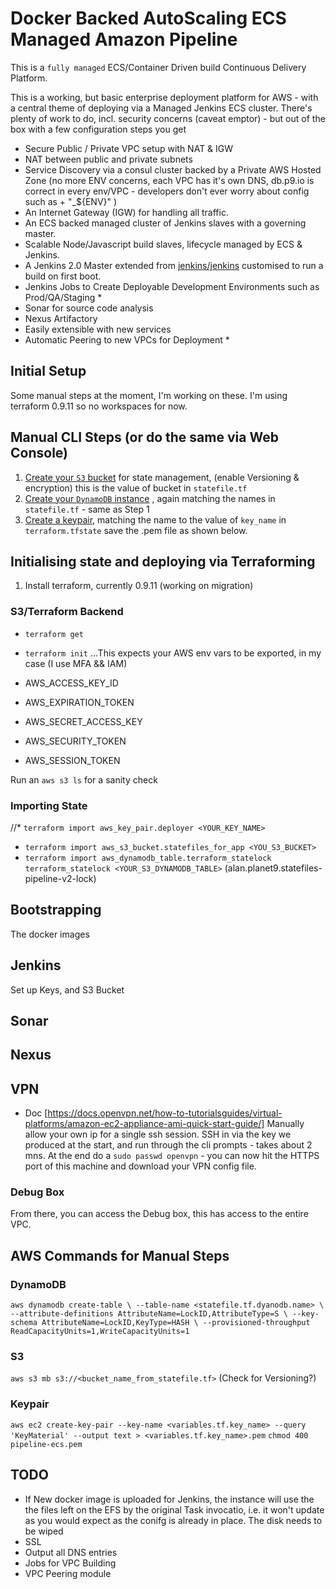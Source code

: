 # Docker Backed AutoScaling ECS Managed Amazon Pipeline

This is a  `fully managed` ECS/Container Driven build Continuous Delivery Platform.

This is a working, but basic enterprise deployment platform for AWS - with a central theme of deploying via a Managed Jenkins ECS cluster.  There's plenty of work to do, incl. security concerns (caveat emptor) - but out of the box with a few configuration steps you get

* Secure Public / Private  VPC setup with NAT & IGW
* NAT between public and private subnets
* Service Discovery via a consul cluster backed by a Private AWS Hosted Zone (no more ENV concerns, each VPC has it's own DNS, db.p9.io is correct in every env/VPC -  developers don't ever worry about config such as + "_${ENV}" )
* An Internet Gateway  (IGW) for handling all traffic.
* An ECS backed managed cluster of Jenkins slaves with a governing master.
* Scalable Node/Javascript build slaves, lifecycle managed by ECS & Jenkins.
* A Jenkins 2.0 Master extended from [jenkins/jenkins](https://hub.docker.com/r/jenkins/jenkins/)  customised to run a build on first boot.
* Jenkins Jobs to Create Deployable Development Environments such as Prod/QA/Staging *
* Sonar for source code analysis
* Nexus Artifactory
* Easily extensible with new services
* Automatic Peering to new VPCs for Deployment *


## Initial Setup
Some manual steps at the moment, I'm working on these.  I'm using terraform 0.9.11 so no workspaces for now.

## Manual CLI Steps (or do the same  via Web Console)
1. [Create your `S3` bucket](#state) for state management, (enable Versioning & encryption) this is the value of bucket in `statefile.tf`
2. [Create your `DynamoDB` instance](#dynamo) , again matching the names in `statefile.tf` - same as Step 1
3. [Create a keypair](#keypair), matching the name to the value of `key_name` in `terraform.tfstate` save the .pem file as shown below.

## Initialising state and deploying via Terraforming
1. Install terraform, currently 0.9.11 (working on migration)

### S3/Terraform Backend
* `terraform get`
* `terraform init`
...This expects your AWS env vars to be exported, in my case (I use MFA && IAM)

* AWS_ACCESS_KEY_ID
* AWS_EXPIRATION_TOKEN 
* AWS_SECRET_ACCESS_KEY
* AWS_SECURITY_TOKEN
* AWS_SESSION_TOKEN

Run an `aws s3 ls` for a sanity check


### <a name="state"></a> Importing State
//* `terraform import aws_key_pair.deployer <YOUR_KEY_NAME>`
* `terraform import aws_s3_bucket.statefiles_for_app <YOU_S3_BUCKET>`
* `terraform import aws_dynamodb_table.terraform_statelock terraform_statelock <YOUR_S3_DYNAMODB_TABLE>` (alan.planet9.statefiles-pipeline-v2-lock)


## Bootstrapping
The docker images

## Jenkins
Set up Keys, and S3 Bucket
## Sonar
## Nexus
## VPN
* Doc [https://docs.openvpn.net/how-to-tutorialsguides/virtual-platforms/amazon-ec2-appliance-ami-quick-start-guide/]
Manually allow your own ip for a single ssh session. SSH in via the key we produced at the start, and run through the cli prompts - takes about 2 mns. At the end do a `sudo passwd openvpn` - you can now hit the HTTPS port of this machine and download your VPN config file.  

### Debug Box
From there, you can access the Debug box, this has access to the entire VPC.


## AWS Commands for Manual Steps
### DynamoDB
`aws dynamodb create-table \
    --table-name <statefile.tf.dyanodb.name> \
    --attribute-definitions AttributeName=LockID,AttributeType=S \
    --key-schema AttributeName=LockID,KeyType=HASH \
    --provisioned-throughput ReadCapacityUnits=1,WriteCapacityUnits=1`

### S3
`aws s3 mb s3://<bucket_name_from_statefile.tf>` (Check for Versioning?)

### Keypair
`aws ec2 create-key-pair --key-name <variables.tf.key_name> --query 'KeyMaterial' --output text > <variables.tf.key_name>.pem`
`chmod 400 pipeline-ecs.pem`



## TODO
* If New docker image is uploaded for Jenkins, the instance will use the the  files left on the EFS by the original Task invocatio, i.e. it won't update as you would expect as  the conifg is already in place. The disk needs to be wiped
* SSL
* Output all DNS entries
* Jobs for VPC Building
* VPC Peering module
